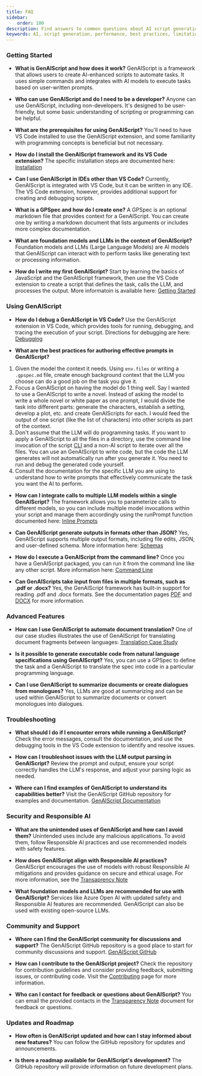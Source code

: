 ```yaml
---
title: FAQ
sidebar:
    order: 100
description: Find answers to common questions about AI script generation, its uses, performance, and best practices for effective application.
keywords: AI, script generation, performance, best practices, limitations
---
```


### Getting Started

- **What is GenAIScript and how does it work?**
  GenAIScript is a framework that allows users to create AI-enhanced scripts to automate tasks. It uses simple commands and integrates with AI models to execute tasks based on user-written prompts.

- **Who can use GenAIScript and do I need to be a developer?**
  Anyone can use GenAIScript, including non-developers. It's designed to be user-friendly, but some basic understanding of scripting or programming can be helpful.

- **What are the prerequisites for using GenAIScript?**
  You'll need to have VS Code installed to use the GenAIScript extension, and some familiarity with programming concepts is beneficial but not necessary.

- **How do I install the GenAIScript framework and its VS Code extension?**
  The specific installation steps are documented here: [Installation](/genaiscript/getting-started/installation)

- **Can I use GenAIScript in IDEs other than VS Code?**
  Currently, GenAIScript is integrated with VS Code, but it can be written in any IDE. The VS Code extension, however, provides additional support for creating and debugging scripts.

- **What is a GPSpec and how do I create one?**
  A GPSpec is an optional markdown file that provides context for a GenAIScript. You can create one by writing a markdown document that lists arguments or includes more complex documentation.

- **What are foundation models and LLMs in the context of GenAIScript?**
  Foundation models and LLMs (Large Language Models) are AI models that GenAIScript can interact with to perform tasks like generating text or processing information.

- **How do I write my first GenAIScript?**
  Start by learning the basics of JavaScript and the GenAIScript framework, then use the VS Code extension to create a script that defines the task, calls the LLM, and processes the output. More informatoin is available here: [Getting Started](/genaiscript/getting-started)

### Using GenAIScript

- **How do I debug a GenAIScript in VS Code?**
  Use the GenAIScript extension in VS Code, which provides tools for running, debugging, and tracing the execution of your script. Directions for debugging are here: [Debugging](/genaiscript/getting-started/debugging-scripts)


- **What are the best practices for authoring effective prompts in GenAIScript?**
1. Given the model the context it needs.  Using `env.files` or writing a `.gpspec.md` file, 
create enough background context that the LLM you choose can do a good job on the
task you give it.
2. Focus a GenAIScript on having the model do 1 thing well. Say I wanted to use a GenAIScript
to write a novel. Instead of asking the model to 
write a whole novel or white paper as one prompt, I would divide the task
into different parts: generate the characters, establish a setting, develop a plot, etc.
and create GenAIScripts for each. I would feed the output of one script (like the list
of characters) into other scripts as part of the context.
3. Don't assume that the LLM will do programming tasks.  If you want to 
apply a GenAIScript to all the files in a directory, use the command line 
invocation of the script [CLI](https://microsoft.github.io/genaiscript/reference/cli/)
and a non-AI script to iterate over all the files.  You can use an GenAIScript to 
write code, but the code the LLM generates will not automatically run after you 
generate it.  You need to run and debug the generated code yourself.
4. Consult the documentation for the specific LLM you are using to understand how to write prompts that effectively communicate the task you want the AI to perform.

- **How can I integrate calls to multiple LLM models within a single GenAIScript?**
  The framework allows you to parameterize calls to different models, so you can include multiple model invocations within your script and manage them accordingly using the runPrompt function documented here: [Inline Prompts](/genaiscript/reference/scripts/inline-prompts)

- **Can GenAIScript generate outputs in formats other than JSON?**
  Yes, GenAIScript supports multiple output formats, including file edits, JSON, and user-defined schema. More information here: [Schemas](/genaiscript/reference/scripts/schemas)

- **How do I execute a GenAIScript from the command line?**
  Once you have a GenAIScript packaged, you can run it from the command line like any other script. More information here: [Command Line](/genaiscript/getting-started/automating-scripts)

- **Can GenAIScripts take input from files in multiple formats, such as .pdf or .docx?**
   Yes, the GenAIScript framework has built-in support for reading .pdf and .docx formats.  See the documentation pages [PDF](/genaiscript/reference/scripts/pdf) and [DOCX](/genaiscript/reference/scripts/docx) for more information.

### Advanced Features

- **How can I use GenAIScript to automate document translation?**
 One of our case studies illustrates the use of GenAIScript for translating document fragments between languages: [Translation Case Study](/genaiscript/case-studies/documentation-translations)

- **Is it possible to generate executable code from natural language specifications using GenAIScript?**
  Yes, you can use a GPSpec to define the task and a GenAIScript to translate the spec into code in a particular programming language.

- **Can I use GenAIScript to summarize documents or create dialogues from monologues?**
  Yes, LLMs are good at summarizing and can be used within GenAIScript to summarize documents or convert monologues into dialogues.

### Troubleshooting

- **What should I do if I encounter errors while running a GenAIScript?**
  Check the error messages, consult the documentation, and use the debugging tools in the VS Code extension to identify and resolve issues.

- **How can I troubleshoot issues with the LLM output parsing in GenAIScript?**
  Review the prompt and output, ensure your script correctly handles the LLM's response, and adjust your parsing logic as needed.

- **Where can I find examples of GenAIScript to understand its capabilities better?**
  Visit the GenAIScript GitHub repository for examples and documentation. [GenAIScript Documentation](https://microsoft.github.io/genaiscript/)

### Security and Responsible AI

- **What are the unintended uses of GenAIScript and how can I avoid them?**
  Unintended uses include any malicious applications. To avoid them, follow Responsible AI practices and use recommended models with safety features.

- **How does GenAIScript align with Responsible AI practices?**
  GenAIScript encourages the use of models with robust Responsible AI mitigations and provides guidance on secure and ethical usage. 
  For more information, see the [Transaprency Note](/genaiscript/reference/transparency-note)

- **What foundation models and LLMs are recommended for use with GenAIScript?**
  Services like Azure Open AI with updated safety and Responsible AI features are recommended.  GenAIScript can also be used with existing open-source LLMs.

### Community and Support

- **Where can I find the GenAIScript community for discussions and support?**
  The GenAIScript GitHub repository is a good place to start for community discussions and support. [GenAIScript GitHub](https://github.com/microsoft/genaiscript/)

- **How can I contribute to the GenAIScript project?**
  Check the repository for contribution guidelines and consider providing feedback, submitting issues, or contributing code. Visit the [Contributing](https://github.com/microsoft/genaiscript/blob/main/CONTRIBUTING.md) page for more information.

- **Who can I contact for feedback or questions about GenAIScript?**
  You can email the provided contacts in the [Transparency Note](https://microsoft.github.io/genaiscript/reference/transparency-note/) document for feedback or questions.

### Updates and Roadmap

- **How often is GenAIScript updated and how can I stay informed about new features?**
  You can follow the GitHub repository for updates and announcements.

- **Is there a roadmap available for GenAIScript's development?**
  The GitHub repository will provide information on future development plans.


